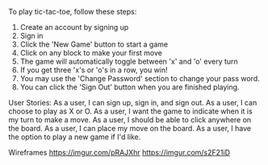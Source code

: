 To play tic-tac-toe, follow these steps:

1. Create an account by signing up
2. Sign in
3. Click the 'New Game' button to start a game
4. Click on any block to make your first move
5. The game will automatically toggle between 'x' and 'o' every turn
6. If you get three 'x's or 'o's in a row, you win!
7. You may use the 'Change Password' section to change your pass word.
8. You can click the 'Sign Out' button when you are finished playing.

User Stories:
As a user, I can sign up, sign in, and sign out.
As a user, I can choose to play as X or O.
As a user, I want the game to indicate when it is my turn to make a move.
As a user, I should be able to click anywhere on the board.
As a user, I can place my move on the board.
As a user, I have the option to play a new game if I'd like.

Wireframes
https://imgur.com/pRAJXhr
https://imgur.com/s2F21iD
